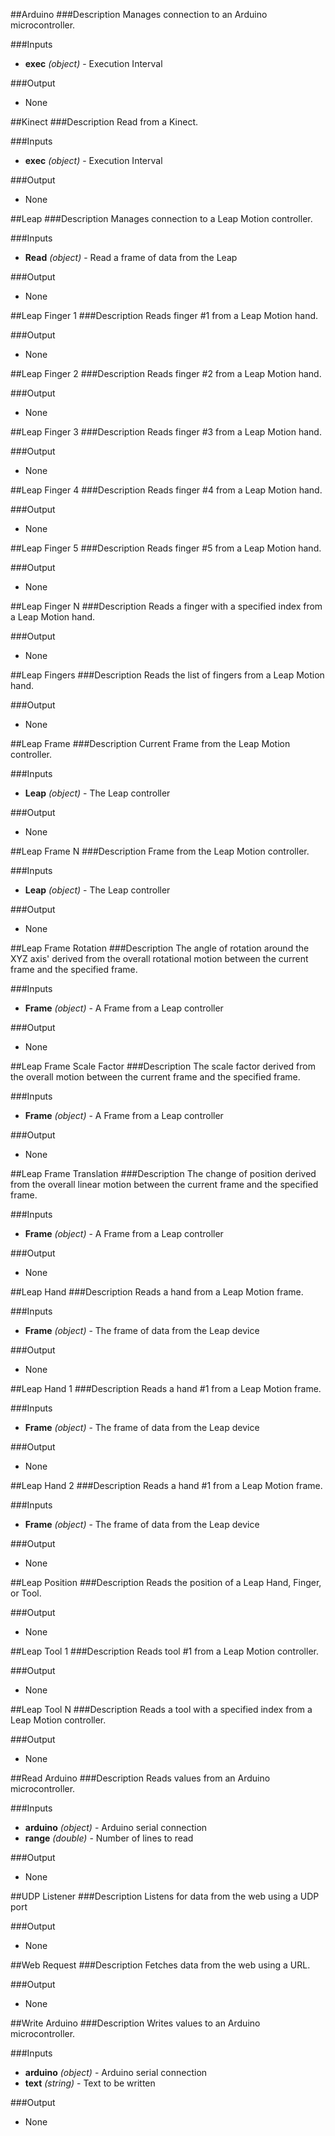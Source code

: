 ##Arduino
###Description
Manages connection to an Arduino microcontroller.

###Inputs
  * **exec** *(object)* - Execution Interval

###Output
  * None


##Kinect
###Description
Read  from a Kinect.

###Inputs
  * **exec** *(object)* - Execution Interval

###Output
  * None


##Leap
###Description
Manages connection to a Leap Motion controller.

###Inputs
  * **Read** *(object)* - Read a frame of data from the Leap

###Output
  * None


##Leap Finger 1
###Description
Reads finger #1 from a Leap Motion hand.



###Output
  * None


##Leap Finger 2
###Description
Reads finger #2 from a Leap Motion hand.



###Output
  * None


##Leap Finger 3
###Description
Reads finger #3 from a Leap Motion hand.



###Output
  * None


##Leap Finger 4
###Description
Reads finger #4 from a Leap Motion hand.



###Output
  * None


##Leap Finger 5
###Description
Reads finger #5 from a Leap Motion hand.



###Output
  * None


##Leap Finger N
###Description
Reads a finger with a specified index from a Leap Motion hand.



###Output
  * None


##Leap Fingers
###Description
Reads the list of fingers from a Leap Motion hand.



###Output
  * None


##Leap Frame
###Description
Current Frame from the Leap Motion controller.

###Inputs
  * **Leap** *(object)* - The Leap controller

###Output
  * None


##Leap Frame N
###Description
Frame from the Leap Motion controller.

###Inputs
  * **Leap** *(object)* - The Leap controller

###Output
  * None


##Leap Frame Rotation
###Description
The angle of rotation around the XYZ axis' derived from the overall rotational motion between the current frame and the specified frame.

###Inputs
  * **Frame** *(object)* - A Frame from a Leap controller

###Output
  * None


##Leap Frame Scale Factor
###Description
The scale factor derived from the overall motion between the current frame and the specified frame.

###Inputs
  * **Frame** *(object)* - A Frame from a Leap controller

###Output
  * None


##Leap Frame Translation
###Description
The change of position derived from the overall linear motion between the current frame and the specified frame.

###Inputs
  * **Frame** *(object)* - A Frame from a Leap controller

###Output
  * None


##Leap Hand
###Description
Reads a hand from a Leap Motion frame.

###Inputs
  * **Frame** *(object)* - The frame of data from the Leap device

###Output
  * None


##Leap Hand 1
###Description
Reads a hand #1 from a Leap Motion frame.

###Inputs
  * **Frame** *(object)* - The frame of data from the Leap device

###Output
  * None


##Leap Hand 2
###Description
Reads a hand #1 from a Leap Motion frame.

###Inputs
  * **Frame** *(object)* - The frame of data from the Leap device

###Output
  * None


##Leap Position
###Description
Reads the position of a Leap Hand, Finger, or Tool.



###Output
  * None


##Leap Tool 1
###Description
Reads tool #1 from a Leap Motion controller.



###Output
  * None


##Leap Tool N
###Description
Reads a tool with a specified index from a Leap Motion controller.



###Output
  * None


##Read Arduino
###Description
Reads values from an Arduino microcontroller.

###Inputs
  * **arduino** *(object)* - Arduino serial connection
  * **range** *(double)* - Number of lines to read

###Output
  * None


##UDP Listener
###Description
Listens for data from the web using a UDP port



###Output
  * None


##Web Request
###Description
Fetches data from the web using a URL.



###Output
  * None


##Write Arduino
###Description
Writes values to an Arduino microcontroller.

###Inputs
  * **arduino** *(object)* - Arduino serial connection
  * **text** *(string)* - Text to be written

###Output
  * None
